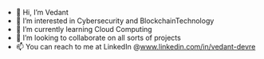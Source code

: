 - 👋 Hi, I’m Vedant
- 👀 I’m interested in Cybersecurity and BlockchainTechnology
- 🌱 I’m currently learning Cloud Computing
- 💞️ I’m looking to collaborate on all sorts of projects
- 📫 You can reach to me at LinkedIn @www.linkedin.com/in/vedant-devre 

<!---
Vedant2k03/Vedant2k03 is a ✨ special ✨ repository because its `README.md` (this file) appears on your GitHub profile.
You can click the Preview link to take a look at your changes.
--->
